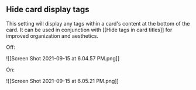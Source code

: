 ## Hide card display tags

This setting will display any tags within a card's content at the bottom of the card. It can be used in conjunction with [[Hide tags in card titles]] for improved organization and aesthetics.

Off:

![[Screen Shot 2021-09-15 at 6.04.57 PM.png]]

On:

![[Screen Shot 2021-09-15 at 6.05.21 PM.png]]